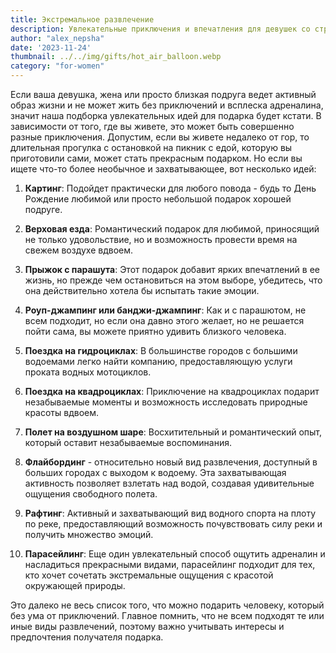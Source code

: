 ```yaml
---
title: Экстремальное развлечение
description: Увлекательные приключения и впечатления для девушек со страстью к адреналину.
author: "alex_nepsha"
date: '2023-11-24'
thumbnail: ../../img/gifts/hot_air_balloon.webp
category: "for-women"
---
```


Если ваша девушка, жена или просто близкая подруга ведет активный образ жизни и не может жить без приключений и всплеска
адреналина, значит наша подборка увлекательных идей для подарка будет кстати. В зависимости от того, где вы живете, это
может быть совершенно разные приключения. Допустим, если вы живете недалеко от гор, то длительная прогулка с остановкой
на пикник с едой, которую вы приготовили сами, может стать прекрасным подарком. Но если вы ищете что-то более необычное
и захватывающее, вот несколько идей:

1. **Картинг**: Подойдет практически для любого повода - будь то День Рождение любимой или просто небольшой подарок
   хорошей подруге.

2. **Верховая езда**: Романтический подарок для любимой, приносящий не только удовольствие, но и возможность провести
   время на свежем воздухе вдвоем.

3. **Прыжок с парашута**: Этот подарок добавит ярких впечатлений в ее жизнь, но прежде чем остановиться на этом выборе,
   убедитесь, что она действительно хотела бы испытать такие эмоции.

4. **Роуп-джампинг или банджи-джампинг**: Как и с парашютом, не всем подходит, но если она давно этого желает, но не
   решается пойти сама, вы можете приятно удивить близкого человека.

5. **Поездка на гидроциклах**: В большинстве городов с большими водоемами легко найти компанию, предоставляющую услуги
   проката водных мотоциклов.

6. **Поездка на квадроциклах**: Приключение на квадроциклах подарит незабываемые моменты и возможность исследовать
   природные красоты вдвоем.

7. **Полет на воздушном шаре**: Восхитительный и романтический опыт, который оставит незабываемые воспоминания.

8. **Флайбординг** - относительно новый вид развлечения, доступный в больших городах с выходом к водоему. Эта
   захватывающая активность позволяет взлетать над водой, создавая удивительные ощущения свободного полета.

9. **Рафтинг**: Активный и захватывающий вид водного спорта на плоту по реке, предоставляющий возможность почувствовать
   силу реки и получить множество эмоций.

10. **Парасейлинг**: Еще один увлекательный способ ощутить адреналин и насладиться прекрасными видами, парасейлинг
    подходит для тех, кто хочет сочетать экстремальные ощущения с красотой окружающей природы.

Это далеко не весь список того, что можно подарить человеку, который без ума от приключений. Главное помнить, что не
всем подходят те или иные виды развлечений, поэтому важно учитывать интересы и предпочтения получателя подарка.

